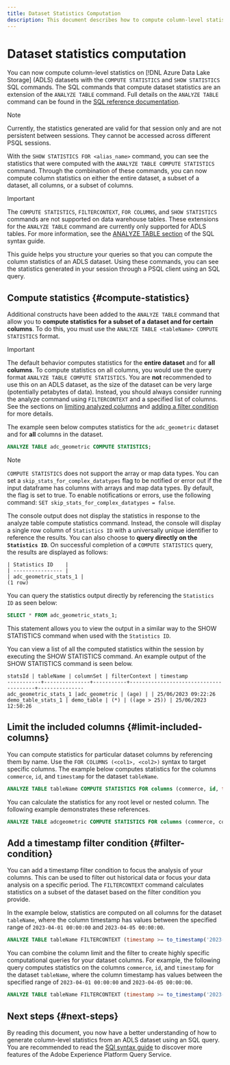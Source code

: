 ```yaml
---
title: Dataset Statistics Computation 
description: This document describes how to compute column-level statistics on Azure Data Lake Storage (ADLS) datasets with SQL commands.
---
```

# Dataset statistics computation

You can now compute column-level statistics on [!DNL Azure Data Lake Storage] (ADLS) datasets with the `COMPUTE STATISTICS` and `SHOW STATISTICS` SQL commands. The SQL commands that compute dataset statistics are an extension of the `ANALYZE TABLE` command. Full details on the `ANALYZE TABLE` command can be found in the [SQL reference documentation](../sql/syntax.md#analyze-table).

>[!NOTE]
>
>Currently, the statistics generated are valid for that session only and are not persistent between sessions. They cannot be accessed across different PSQL sessions.

With the `SHOW STATISTICS FOR <alias_name>` command, you can see the statistics that were computed with the `ANALYZE TABLE COMPUTE STATISTICS` command. Through the combination of these commands, you can now compute column statistics on either the entire dataset, a subset of a dataset, all columns, or a subset of columns.

>[!IMPORTANT]
>
>The `COMPUTE STATISTICS`, `FILTERCONTEXT`, `FOR COLUMNS`, and `SHOW STATISTICS` commands are not supported on data warehouse tables. These extensions for the `ANALYZE TABLE` command are currently only supported for ADLS tables. For more information, see the [ANALYZE TABLE section](../sql/syntax.md#analyze-table) of the SQL syntax guide.  

This guide helps you structure your queries so that you can compute the column statistics of an ADLS dataset. Using these commands, you can see the statistics generated in your session through a PSQL client using an SQL query.

## Compute statistics {#compute-statistics}

Additional constructs have been added to the `ANALYZE TABLE` command that allow you to **compute statistics for a subset of a dataset and for certain columns**. To do this, you must use the `ANALYZE TABLE <tableName> COMPUTE STATISTICS` format. 

>[!IMPORTANT]
>
>The default behavior computes statistics for the **entire dataset** and for **all columns**. To compute statistics on all columns, you would use the query format `ANALYZE TABLE COMPUTE STATISTICS`. You are **not** recommended to use this on an ADLS dataset, as the size of the dataset can be very large (potentially petabytes of data). Instead, you should always consider running the analyze command using `FILTERCONTEXT` and a specified list of columns. See the sections on [limiting analyzed columns](#limit-included-columns) and [adding a filter condition](#filter-condition) for more details.

The example seen below computes statistics for the `adc_geometric` dataset and for **all** columns in the dataset.

```sql
ANALYZE TABLE adc_geometric COMPUTE STATISTICS;
```

>[!NOTE]
>
>`COMPUTE STATISTICS` does not support the array or map data types. You can set a `skip_stats_for_complex_datatypes` flag to be notified or error out if the input dataframe has columns with arrays and map data types. By default, the flag is set to true. To enable notifications or errors, use the following command: `SET skip_stats_for_complex_datatypes = false`.

<!-- Commented out until the <alias_name> feature is released.
This second example, is a more real-world example as it uses an alias name. See the [alias name section](#alias-name) for more details on this feature.

```sql
ANALYZE TABLE adc_geometric COMPUTE STATISTICS as <alias_name>;
``` -->

The console output does not display the statistics in response to the analyze table compute statistics command. Instead, the console will display a single row column of `Statistics ID` with a universally unique identifier to reference the results. You can also choose to **query directly on the `Statistics ID`**. On successful completion of a `COMPUTE STATISTICS` query, the results are displayed as follows:

```console
| Statistics ID    | 
| ---------------- |
| adc_geometric_stats_1 |
(1 row)
```

You can query the statistics output directly by referencing the `Statistics ID` as seen below: 

```sql
SELECT * FROM adc_geometric_stats_1; 
```

This statement allows you to view the output in a similar way to the SHOW STATISTICS command when used with the `Statistics ID`. 

You can view a list of all the computed statistics within the session by executing the SHOW STATISTICS command. An example output of the SHOW STATISTICS command is seen below.

```console
statsId | tableName | columnSet | filterContext | timestamp
-----------+---------------+-----------+---------------------------------------+---------------
adc_geometric_stats_1 |adc_geometric | (age) | | 25/06/2023 09:22:26
demo_table_stats_1 | demo_table | (*) | ((age > 25)) | 25/06/2023 12:50:26
```

<!-- Commented out until the <alias_name> feature is released.

To see the output, you must use the `SHOW STATISTICS` command. Instructions on [how to show the statistics](#show-statistics) are provided later in the document. 

-->

## Limit the included columns {#limit-included-columns}

You can compute statistics for particular dataset columns by referencing them by name. Use the `FOR COLUMNS (<col1>, <col2>)` syntax to target specific columns. The example below computes statistics for the columns  `commerce`, `id`, and `timestamp` for the  dataset `tableName`.

```sql
ANALYZE TABLE tableName COMPUTE STATISTICS FOR columns (commerce, id, timestamp);
```

You can calculate the statistics for any root level or nested column. The following example demonstrates these references.

```sql
ANALYZE TABLE adcgeometric COMPUTE STATISTICS FOR columns (commerce, commerce.purchases.value, commerce.productListAdds.value);
```

## Add a timestamp filter condition {#filter-condition}

You can add a timestamp filter condition to focus the analysis of your columns. This can be used to filter out historical data or focus your data analysis on a specific period. The `FILTERCONTEXT` command calculates statistics on a subset of the dataset based on the filter condition you provide.

In the example below, statistics are computed on all columns for the dataset `tableName`, where the column timestamp has values between the specified range of `2023-04-01 00:00:00` and `2023-04-05 00:00:00`. 

```sql
ANALYZE TABLE tableName FILTERCONTEXT (timestamp >= to_timestamp('2023-04-01 00:00:00') and timestamp <= to_timestamp('2023-04-05 00:00:00')) COMPUTE STATISTICS FOR ALL COLUMNS;
```

You can combine the column limit and the filter to create highly specific computational queries for your dataset columns. For example, the following query computes statistics on the columns `commerce`, `id`, and `timestamp` for the  dataset `tableName`, where the column timestamp has values between the specified range of `2023-04-01 00:00:00` and `2023-04-05 00:00:00`. 

```sql
ANALYZE TABLE tableName FILTERCONTEXT (timestamp >= to_timestamp('2023-04-01 00:00:00') and timestamp <= to_timestamp('2023-04-05 00:00:00')) COMPUTE STATISTICS FOR columns (commerce, id, timestamp);
```

<!-- Commented out until the <alias_name> feature is released.
## Create an alias name {#alias-name}

Since the filter condition and the column list can target a large amount of data, it is unrealistic to remember the exact values. Instead, you can provide an `<alias_name>` to store this calculated information. If you do not provide an alias name for these calculations, Query Service generates a universally unique identifier for the alias ID. You can then use this alias ID to look up the computed statistics with the `SHOW STATISTICS` command. 

>[!NOTE]
>
>Although alias names are optional, you are recommended to use them as best practice.

The example below stores the output computed statistics in the `alias_name` for later reference.

```sql
ANALYZE TABLE adc_geometric COMPUTE STATISTICS FOR ALL COLUMNS as alias_name;
```

The output for the above example is `SUCCESSFULLY COMPLETED, alias_name`. The console output does not display the statistics in the response of the analyze table compute statistics command. To see the output, you must use the `SHOW STATISTICS` command discussed below. 
-->

<!-- Commented out until the <alias_name> feature is released.

## Show the statistics {#show-statistics}

The alias name used in the query is available as soon as the `ANALYZE TABLE` command has been run.  

Even with a filter condition and a column list, the computation can target a large amount of data. Query Service generates a universally unique identifier for the statistics ID to store this calculated information. You can then use this statistics ID to look up the computed statistics with the `SHOW STATISTICS` command at any time within that session. 

The statistics ID and the statistics generated are only valid for this particular session and cannot be accessed across different PSQL sessions. The computed statistics are not currently persistent. To display the statistics, use the command seen below.

```sql
SHOW STATISTICS FOR <STATISTICS_ID>;
```

An output might look similar to the example below. 

```console
                         columnName                         |      mean      |      max       |      min       | standardDeviation | approxDistinctCount | nullCount | dataType  
------------------------------------------------------------+----------------+----------------+----------------+-------------------+---------------------+-----------+-----------
 marketing.trackingcode                                     |            0.0 |            0.0 |            0.0 |               0.0 |              1213.0 |         0 | String
 _experience.analytics.customdimensions.evars.evar13        |            0.0 |            0.0 |            0.0 |               0.0 |              8765.0 |        20 | String
 _experience.analytics.customdimensions.evars.evar74        |            0.0 |            0.0 |            0.0 |               0.0 |                11.0 |         0 | String
 web.webpagedetails.name                                    |            0.0 |            0.0 |            0.0 |               0.0 |                 1.0 |         0 | String
 _experience.analytics.event1to100.event8.value             |            5.0 |         9077.0 |          123.0 |              10.0 |              1001.0 |        80 | Double
 search.ispaid                                              |            0.0 |            0.0 |            0.0 |               0.0 |                 1.0 |         0 | Boolean
 commerce.productlistviews.value                            |            0.0 |            0.0 |            0.0 |               0.0 |                 0.0 |        10 | Double
 device.typeid                                              |            0.0 |            0.0 |            0.0 |               0.0 |                 0.0 |        10 | String
 commerce.purchases.value                                   |          765.0 |        98760.0 |         -980.0 |              32.0 |                99.0 |        90 | Double
 _experience.analytics.customdimensions.props.prop45        |            0.0 |            0.0 |            0.0 |               0.0 |                 1.0 |         0 | String
 environment.browserdetails.javaenabled                     |            0.0 |            0.0 |            0.0 |               0.0 |                 1.0 |         0 | Boolean
 timestamp                                                  |            0.0 |            0.0 |            0.0 |               0.0 |                98.0 |         3 | Timestamp
(12 rows)
```

-->

## Next steps {#next-steps}

By reading this document, you now have a better understanding of how to generate column-level statistics from an ADLS dataset using an SQL query. You are recommended to read the [SQl syntax guide](../sql/syntax.md) to discover more features of the Adobe Experience Platform Query Service.
